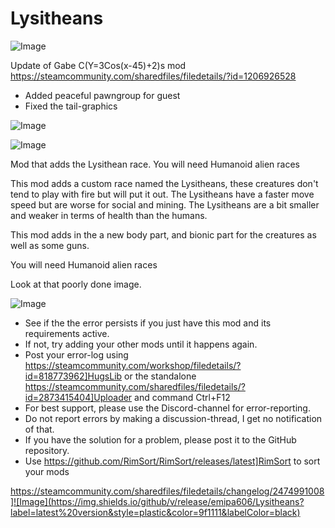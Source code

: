 # Lysitheans

![Image](https://i.imgur.com/buuPQel.png)

Update of Gabe C(Y=3Cos(x-45)+2)s mod
https://steamcommunity.com/sharedfiles/filedetails/?id=1206926528

- Added peaceful pawngroup for guest
- Fixed the tail-graphics

![Image](https://i.imgur.com/KFjAmff.png)

	
![Image](https://i.imgur.com/Z4GOv8H.png)

Mod that adds the Lysithean race.
You will need Humanoid alien races

This mod adds a custom race named the Lysitheans, these creatures don't tend to play with fire but will put it out. The Lysitheans have a faster move speed but are worse for social and mining. The Lysitheans are a bit smaller and weaker in terms of health than the humans. 

This mod adds in the a new body part, and bionic part for the creatures as well as some guns.


You will need Humanoid alien races


Look at that poorly done image.

![Image](https://i.imgur.com/PwoNOj4.png)



-  See if the the error persists if you just have this mod and its requirements active.
-  If not, try adding your other mods until it happens again.
-  Post your error-log using https://steamcommunity.com/workshop/filedetails/?id=818773962]HugsLib or the standalone https://steamcommunity.com/sharedfiles/filedetails/?id=2873415404]Uploader and command Ctrl+F12
-  For best support, please use the Discord-channel for error-reporting.
-  Do not report errors by making a discussion-thread, I get no notification of that.
-  If you have the solution for a problem, please post it to the GitHub repository.
-  Use https://github.com/RimSort/RimSort/releases/latest]RimSort to sort your mods



https://steamcommunity.com/sharedfiles/filedetails/changelog/2474991008]![Image](https://img.shields.io/github/v/release/emipa606/Lysitheans?label=latest%20version&style=plastic&color=9f1111&labelColor=black)


